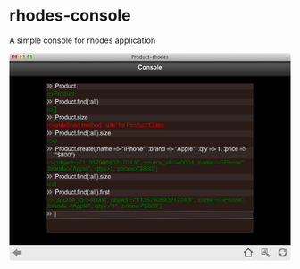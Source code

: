 rhodes-console
==============
A simple console for rhodes application


![Image Alt](https://github.com/surendrans/rhodes-console/blob/master/public/images/console.jpg)

